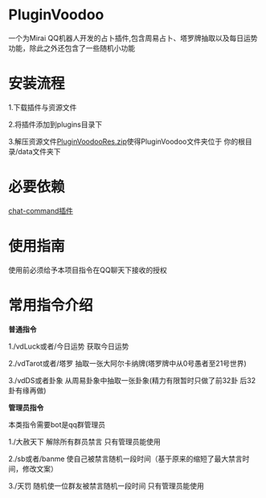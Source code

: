 # PluginVoodoo

一个为Mirai QQ机器人开发的占卜插件,包含周易占卜、塔罗牌抽取以及每日运势功能，除此之外还包含了一些随机小功能

# 安装流程

1.下载插件与资源文件

2.将插件添加到plugins目录下

3.解压资源文件[PluginVoodooRes.zip](https://github.com/AlerHugu3s/PluginVoodoo/releases/download/v1.5.0/PluginVoodooRes.zip)使得PluginVoodoo文件夹位于 你的根目录/data文件夹下

# 必要依赖

[chat-command插件](https://github.com/project-mirai/chat-command/releases)

# 使用指南

使用前必须给予本项目指令在QQ聊天下接收的授权

# 常用指令介绍

**普通指令**

1./vdLuck或者/今日运势 获取今日运势

2./vdTarot或者/塔罗 抽取一张大阿尔卡纳牌(塔罗牌中从0号愚者至21号世界)

3./vdDS或者卦象 从周易卦象中抽取一张卦象(精力有限暂时只做了前32卦 后32卦有缘再做)

**管理员指令**

本类指令需要bot是qq群管理员

1./大赦天下 解除所有群员禁言 只有管理员能使用

2./sb或者/banme 使自己被禁言随机一段时间（基于原来的缩短了最大禁言时间，修改文案）

3./天罚 随机使一位群友被禁言随机一段时间 只有管理员能使用
